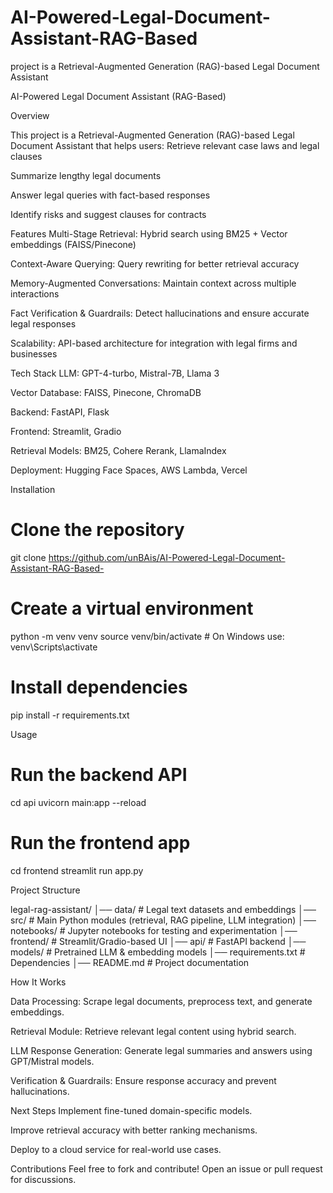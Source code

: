 # AI-Powered-Legal-Document-Assistant-RAG-Based
project is a Retrieval-Augmented Generation (RAG)-based Legal Document Assistant 

AI-Powered Legal Document Assistant (RAG-Based)

Overview

This project is a Retrieval-Augmented Generation (RAG)-based Legal Document Assistant that helps users:
Retrieve relevant case laws and legal clauses

Summarize lengthy legal documents

Answer legal queries with fact-based responses

Identify risks and suggest clauses for contracts

Features
Multi-Stage Retrieval: Hybrid search using BM25 + Vector embeddings (FAISS/Pinecone)

Context-Aware Querying: Query rewriting for better retrieval accuracy

Memory-Augmented Conversations: Maintain context across multiple interactions

Fact Verification & Guardrails: Detect hallucinations and ensure accurate legal responses

Scalability: API-based architecture for integration with legal firms and businesses

Tech Stack
LLM: GPT-4-turbo, Mistral-7B, Llama 3

Vector Database: FAISS, Pinecone, ChromaDB

Backend: FastAPI, Flask

Frontend: Streamlit, Gradio

Retrieval Models: BM25, Cohere Rerank, LlamaIndex

Deployment: Hugging Face Spaces, AWS Lambda, Vercel

Installation

# Clone the repository
git clone https://github.com/unBAis/AI-Powered-Legal-Document-Assistant-RAG-Based-

# Create a virtual environment
python -m venv venv
source venv/bin/activate  # On Windows use: venv\Scripts\activate

# Install dependencies
pip install -r requirements.txt

Usage

# Run the backend API
cd api
uvicorn main:app --reload

# Run the frontend app
cd frontend
streamlit run app.py

Project Structure

legal-rag-assistant/
│── data/            # Legal text datasets and embeddings
│── src/             # Main Python modules (retrieval, RAG pipeline, LLM integration)
│── notebooks/       # Jupyter notebooks for testing and experimentation
│── frontend/        # Streamlit/Gradio-based UI
│── api/             # FastAPI backend
│── models/          # Pretrained LLM & embedding models
│── requirements.txt # Dependencies
│── README.md        # Project documentation

How It Works

Data Processing: Scrape legal documents, preprocess text, and generate embeddings.

Retrieval Module: Retrieve relevant legal content using hybrid search.

LLM Response Generation: Generate legal summaries and answers using GPT/Mistral models.

Verification & Guardrails: Ensure response accuracy and prevent hallucinations.

Next Steps
Implement fine-tuned domain-specific models.

Improve retrieval accuracy with better ranking mechanisms.

Deploy to a cloud service for real-world use cases.

Contributions
Feel free to fork and contribute! Open an issue or pull request for discussions.



